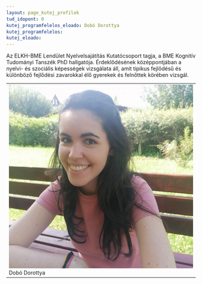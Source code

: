 ```yaml
---
layout: page_kutej_profilok
tud_idopont: 0
kutej_programfelelos_eloado: Dobó Dorottya
kutej_programfelelos: 
kutej_eloado:
---
```

Az ELKH-BME Lendület Nyelvelsajátítás Kutatócsoport tagja, a BME Kognitív Tudományi Tanszék PhD hallgatója. Érdeklődésének középpontjában a nyelvi- és szociális képességek vizsgálata áll, amit tipikus fejlődésű és különböző fejlődési zavarokkal élő gyerekek és felnőttek körében vizsgál.




 <table class="picture">
<tr>
<td>

<div class="gallery">
    <img src="images/dobo_dorottya.jpg" max-width="250" max-height="200">
  <div class="desc">Dobó Dorottya</div>
</div>

</td>
</tr>
</table>